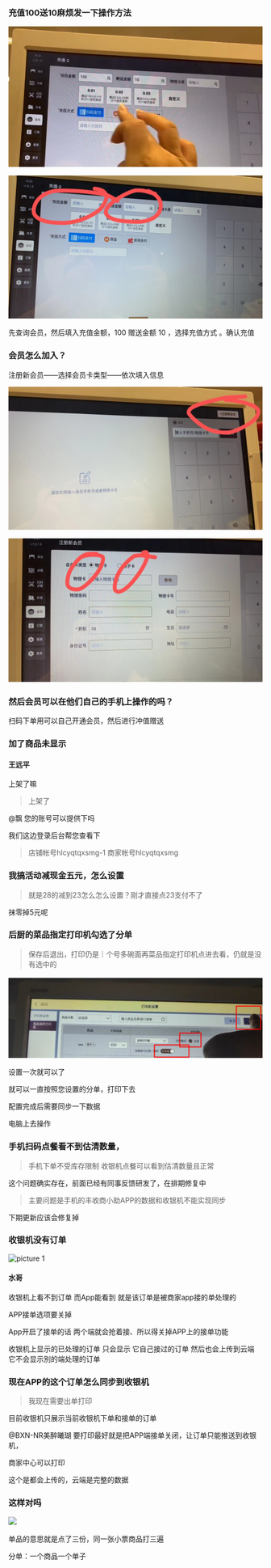 ### 充值100送10麻烦发一下操作方法

![](img/20230518184731.png)

![](img/20230518184744.png)

先查询会员，然后填入充值金额，100  赠送金额   10 ，选择充值方式  。确认充值

### 会员怎么加入？

注册新会员——选择会员卡类型——依次填入信息

![](img/20230518184830.png)

![](img/20230518184838.png)

### 然后会员可以在他们自己的手机上操作的吗？

扫码下单用可以自己开通会员，然后进行冲值赠送

### 加了商品未显示

#### 王远平

上架了嘛 

> 上架了

@飘 您的账号可以提供下吗

我们这边登录后台帮您查看下

> 店铺帐号hlcyqtqxsmg-1
商家帐号hlcyqtqxsmg

### 我搞活动减现金五元，怎么设置

> 就是28的减到23怎么怎么设置？刚才直接点23支付不了

抹零掉5元呢

### 后厨的菜品指定打印机勾选了分单

> 保存后退出，打印仍是｜个号多碗面再菜品指定打印机点进去看，仍就是没有选中的

![](img/20230518185430.png)

设置一次就可以了

就可以一直按照您设置的分单，打印下去

配置完成后需要同步一下数据

电脑上去操作

### 手机扫码点餐看不到估清数量，

> 手机下单不受库存限制 收银机点餐可以看到估清数量且正常

这个问题确实存在，前面已经有同事反馈研发了，在排期修复中 

> 主要问题是手机的丰收商小助APP的数据和收银机不能实现同步

 下期更新应该会修复掉

 ### 收银机没有订单

 ![picture 1](../images/9d2259d5d0d5cf665cef6ced1c66d5606b41315a059b6886ce3847704ec91511.png)  

 #### 水哥

 收银机上看不到订单 而App能看到 就是该订单是被商家app接的单处理的 

 APP接单选项要关掉 

 App开启了接单的话 两个端就会抢着接、所以得关掉APP上的接单功能

收银机上显示的已处理的订单 只会显示 它自己接过的订单 然后也会上传到云端 它不会显示別的端处理的订单


### 现在APP的这个订单怎么同步到收银机

> 我现在需要出单打印

目前收银机只展示当前收银机下单和接单的订单

@BXN-NR美醉曦瑚 要打印最好就是把APP端接单关闭，让订单只能推送到收银机，

商家中心可以打印

这个是都会上传的，云端是完整的数据

### 这样对吗

![](2023-05-18-21-00-51.png)

单品的意思就是点了三份，同一张小票商品打三遍

分单：一个商品一个单子